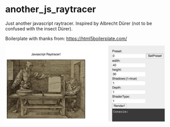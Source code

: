 # another_js_raytracer
Just another javascript raytracer. Inspired by Albrecht Dürer (not to be confused with the insect Dürer).

Boilerplate with thanks from: https://html5boilerplate.com/


![preview image](https://github.com/Benny93/another_js_raytracer/blob/master/preview0.png)
